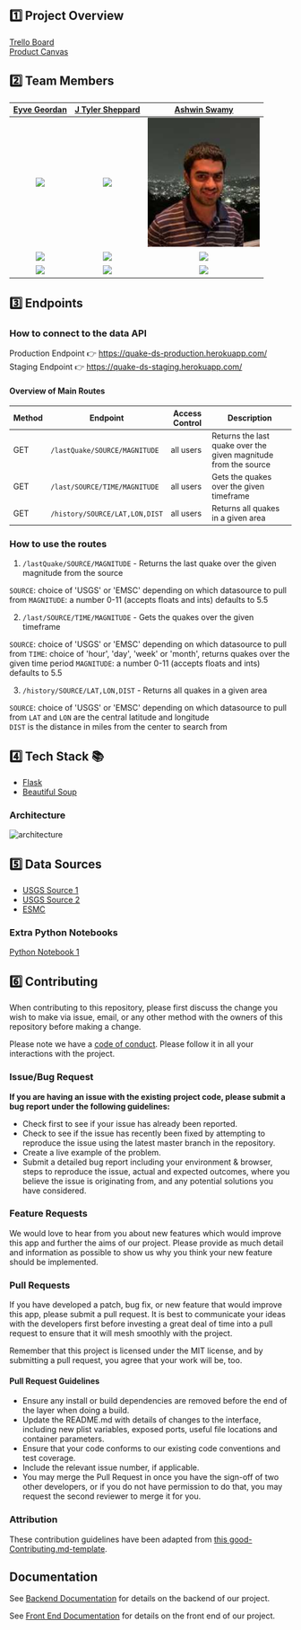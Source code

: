 
## 1️⃣ Project Overview

[Trello Board](https://trello.com/b/5WH9iB9n/labspt7-quake)<br>
[Product Canvas](https://www.notion.so/User-Research-8cd64de109404266b2537457a426738d)

## 2️⃣ Team Members


|                                       [Eyve Geordan](https://github.com/eyvonne)                                        |                                       [J Tyler Sheppard](https://github.com/jtsheppard)                                        |                                       [Ashwin Swamy](https://github.com/ash12hub)                                        |
| :-----------------------------------------------------------------------------------------------------------: | :-----------------------------------------------------------------------------------------------------------: | :-----------------------------------------------------------------------------------------------------------: |
|                      [<img src="https://media-exp1.licdn.com/dms/image/C5603AQFERauBl6COOA/profile-displayphoto-shrink_200_200/0?e=1599696000&v=beta&t=BNKzq4BbiMROu807cTrRA1UrhFMyF8ymU2CEiCQ9ocE" width = "200" />](https://github.com/eyvonne)                       |                      [<img src="https://avatars3.githubusercontent.com/u/49928887?s=460&u=232a4578fb11f9c5c38022723d0d5ed3b0d27b6f&v=4" width = "200" />](https://github.com/jtsheppard)                       |                      [<img src="https://raw.githubusercontent.com/quake-labs/quake-ds/master/ashwin.jpg" width = "200" />](https://github.com/ash12hub)                      |
|                 [<img src="https://github.com/favicon.ico" width="15"> ](https://github.com/eyvonne)                 |            [<img src="https://github.com/favicon.ico" width="15"> ](https://github.com/jtsheppard)             |           [<img src="https://github.com/favicon.ico" width="15"> ](https://github.com/ash12hub)            |
| [ <img src="https://static.licdn.com/sc/h/al2o9zrvru7aqj8e1x2rzsrca" width="15"> ](https://www.linkedin.com/in/eyvonne-geordan-2a2b55168/) | [ <img src="https://static.licdn.com/sc/h/al2o9zrvru7aqj8e1x2rzsrca" width="15"> ](https://www.linkedin.com/in/jtsheppard/) | [ <img src="https://static.licdn.com/sc/h/al2o9zrvru7aqj8e1x2rzsrca" width="15"> ](https://www.linkedin.com/) |

## 3️⃣ Endpoints

### How to connect to the data API

Production Endpoint 👉 https://quake-ds-production.herokuapp.com/  
Staging Endpoint 👉 https://quake-ds-staging.herokuapp.com/

#### Overview of Main Routes

| Method | Endpoint                | Access Control | Description                                  |
| ------ | ----------------------- | -------------- | -------------------------------------------- |
| GET    | `/lastQuake/SOURCE/MAGNITUDE` | all users      | Returns the last quake over the given magnitude from the source  |
| GET    | `/last/SOURCE/TIME/MAGNITUDE` | all users      | Gets the quakes over the given timeframe |
| GET    | `/history/SOURCE/LAT,LON,DIST` | all users      | Returns all quakes in a given area |

### How to use the routes

1. `/lastQuake/SOURCE/MAGNITUDE` - Returns the last quake over the given magnitude from the source 

`SOURCE`: choice of 'USGS' or 'EMSC' depending on which datasource to pull from 
`MAGNITUDE`: a number 0-11 (accepts floats and ints) defaults to 5.5

2. `/last/SOURCE/TIME/MAGNITUDE` - Gets the quakes over the given timeframe

`SOURCE`: choice of 'USGS' or 'EMSC' depending on which datasource to pull from 
`TIME`: choice of 'hour', 'day', 'week' or 'month', returns quakes over the given time period
`MAGNITUDE`: a number 0-11 (accepts floats and ints) defaults to 5.5

3. `/history/SOURCE/LAT,LON,DIST` - Returns all quakes in a given area

`SOURCE`: choice of 'USGS' or 'EMSC' depending on which datasource to pull from
`LAT` and `LON` are the central latitude and longitude  
`DIST` is the distance in miles from the center to search from

## 4️⃣ Tech Stack 📚 

- [Flask](https://flask.palletsprojects.com/en/1.1.x/)
- [Beautiful Soup](https://www.crummy.com/software/BeautifulSoup/)

### Architecture

![architecture](https://www.notion.so/image/https%3A%2F%2Fs3-us-west-2.amazonaws.com%2Fsecure.notion-static.com%2F1b61d2ba-287a-4a01-8c6f-98ae376dc2c9%2Fquake-architect-diagram.jpg)

## 5️⃣ Data Sources

-   [USGS Source 1](https://earthquake.usgs.gov/earthquakes/search/)
-   [USGS Source 2](https://earthquake.usgs.gov/earthquakes/feed/v1.0/geojson.php)
-   [ESMC](https://www.emsc-csem.org/Earthquake/seismologist.php)

### Extra Python Notebooks

[Python Notebook 1](https://colab.research.google.com/drive/1g_zGrP7LCK4FNdJycQQcRJ_22iKL0_F6)

## 6️⃣ Contributing

When contributing to this repository, please first discuss the change you wish to make via issue, email, or any other method with the owners of this repository before making a change.

Please note we have a [code of conduct](./code_of_conduct.md.md). Please follow it in all your interactions with the project.

### Issue/Bug Request

 **If you are having an issue with the existing project code, please submit a bug report under the following guidelines:**
 - Check first to see if your issue has already been reported.
 - Check to see if the issue has recently been fixed by attempting to reproduce the issue using the latest master branch in the repository.
 - Create a live example of the problem.
 - Submit a detailed bug report including your environment & browser, steps to reproduce the issue, actual and expected outcomes,  where you believe the issue is originating from, and any potential solutions you have considered.

### Feature Requests

We would love to hear from you about new features which would improve this app and further the aims of our project. Please provide as much detail and information as possible to show us why you think your new feature should be implemented.

### Pull Requests

If you have developed a patch, bug fix, or new feature that would improve this app, please submit a pull request. It is best to communicate your ideas with the developers first before investing a great deal of time into a pull request to ensure that it will mesh smoothly with the project.

Remember that this project is licensed under the MIT license, and by submitting a pull request, you agree that your work will be, too.

#### Pull Request Guidelines

- Ensure any install or build dependencies are removed before the end of the layer when doing a build.
- Update the README.md with details of changes to the interface, including new plist variables, exposed ports, useful file locations and container parameters.
- Ensure that your code conforms to our existing code conventions and test coverage.
- Include the relevant issue number, if applicable.
- You may merge the Pull Request in once you have the sign-off of two other developers, or if you do not have permission to do that, you may request the second reviewer to merge it for you.

### Attribution

These contribution guidelines have been adapted from [this good-Contributing.md-template](https://gist.github.com/PurpleBooth/b24679402957c63ec426).

## Documentation

See [Backend Documentation](https://github.com/Lambda-School-Labs/quake-fe/blob/master/README.md) for details on the backend of our project.

See [Front End Documentation](https://github.com/Lambda-School-Labs/quake-be/blob/master/README.md) for details on the front end of our project.
